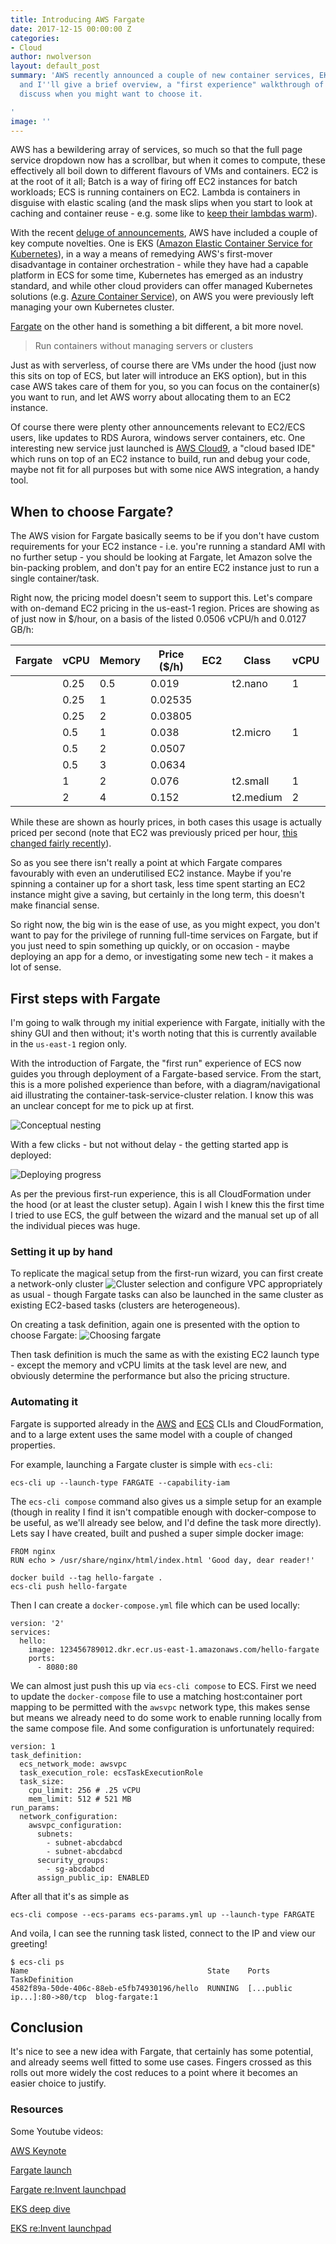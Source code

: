 ```yaml
---
title: Introducing AWS Fargate
date: 2017-12-15 00:00:00 Z
categories:
- Cloud
author: nwolverson
layout: default_post
summary: 'AWS recently announced a couple of new container services, EKS and Fargate,
  and I''ll give a brief overview, a "first experience" walkthrough of Fargate, and
  discuss when you might want to choose it.

'
image: ''
---
```


AWS has a bewildering array of services, so much so that the full page service dropdown now has a scrollbar,  but when it comes to compute, these effectively all boil down to different flavours of VMs and containers. EC2 is at the root of it all; Batch is a way of firing off EC2 instances for batch workloads; ECS is running containers on EC2. Lambda is containers in disguise with elastic scaling (and the mask slips when you start to look at caching and container reuse - e.g. some like to [keep their lambdas warm](https://serverless.com/blog/keep-your-lambdas-warm/)).

With the recent [deluge of announcements](https://www.youtube.com/watch?v=1IxDLeFQKPk), AWS have included a couple of key compute novelties. One is EKS ([Amazon Elastic Container Service for Kubernetes](https://aws.amazon.com/eks/features/)), in a way a means of remedying AWS's first-mover disadvantage in container orchestration - while they have had a capable platform in ECS for some time, Kubernetes has emerged as an industry standard, and while other cloud providers can offer managed Kubernetes solutions (e.g. [Azure Container Service](https://azure.microsoft.com/en-gb/services/container-service/)), on AWS you were previously left managing your own Kubernetes cluster.

[Fargate](https://aws.amazon.com/fargate/) on the other hand is something a bit different, a bit more novel.

> Run containers without managing servers or clusters

Just as with serverless, of course there are VMs under the hood (just now this sits on top of ECS, but later will introduce an EKS option), but in this case AWS takes care of them for you, so you can focus on the container(s) you want to run, and let AWS worry about allocating them to an EC2 instance.

Of course there were plenty other announcements relevant to EC2/ECS users, like updates to RDS Aurora, windows server containers, etc. One interesting new service just launched is [AWS Cloud9](https://aws.amazon.com/about-aws/whats-new/2017/11/introducing-aws-cloud9/), a "cloud based IDE" which runs  on top of an EC2 instance to build, run and debug your code, maybe not fit for all purposes but with some nice AWS integration, a handy tool.

## When to choose Fargate?

The AWS vision for Fargate basically seems to be if you don't have custom requirements for your EC2 instance - i.e. you're running a standard AMI with no further setup - you should be looking at Fargate, let Amazon solve the bin-packing problem, and don't pay for an entire EC2 instance just to run a single container/task.

Right now, the pricing model doesn't seem to support this. Let's compare with on-demand EC2 pricing in the us-east-1 region. Prices are showing as of just now in $/hour, on a basis of the listed 0.0506 vCPU/h and 0.0127 GB/h:

| Fargate | vCPU | Memory | Price ($/h) | EC2 | Class  | vCPU   | Memory   | Price ($/h)  |   |
|---|---|---|---|---|---|---|---|---|---|
|| 0.25 | 0.5 |0.019   |   | t2.nano | 1 | 0.5 | 0.0058 |
|| 0.25 | 1 |  0.02535 |   |   |   |   |   |   |
|| 0.25 | 2 | 0.03805  |   |   |   |   |   |   |
|| 0.5 | 1 | 0.038  |   | t2.micro | 1 | 1 | 0.0116 |
|| 0.5 | 2 | 0.0507  |   |   |   |   |   |   |
|| 0.5 | 3 |  0.0634 |   |   |   |   |   |   |
|| 1 | 2 |0.076 |  | t2.small | 1 | 2 | 0.023 |
|| 2 | 4 |0.152   |  | t2.medium | 2 | 4 | 0.0464 |


While these are shown as hourly prices, in both cases this usage is actually priced per second (note that EC2 was previously priced per hour, [this changed fairly recently](https://aws.amazon.com/blogs/aws/new-per-second-billing-for-ec2-instances-and-ebs-volumes/)).

So as you see there isn't really a point at which Fargate compares favourably with even an underutilised EC2 instance. Maybe if you're spinning a container up for a short task, less time spent starting an EC2 instance might give a saving, but certainly in the long term, this doesn't make financial sense.

So right now, the big win is the ease of use, as you might expect, you don't want to pay for the privilege of running full-time services on Fargate, but if you just need to spin something up quickly, or on occasion - maybe deploying an app for a demo, or investigating some new tech - it makes a lot of sense.

## First steps with Fargate

I'm going to walk through my initial experience with Fargate, initially with the shiny GUI and then without; it's worth noting that this is currently available in the `us-east-1` region only.

With the introduction of Fargate, the "first run" experience of ECS now guides you through deployment of a Fargate-based service. From the start, this is a more polished experience than before, with a diagram/navigational aid illustrating the container-task-service-cluster relation. I know this was an unclear concept for me to pick up at first.

![Conceptual nesting]({{site.baseurl}}/nwolverson/assets/fargate/get-started-diagram.png)

With a few clicks - but not without delay - the getting started app is deployed:

![Deploying progress]({{site.baseurl}}/nwolverson/assets/fargate/get-started-pending.gif)

As per the previous first-run experience, this is all CloudFormation under the hood (or at least the cluster setup). Again I wish I knew this the first time I tried to use ECS, the gulf between the wizard and the manual set up of all the individual pieces was huge.

### Setting it up by hand

To replicate the magical setup from the first-run wizard, you can first create a network-only cluster
![Cluster selection]({{site.baseurl}}/nwolverson/assets/fargate/cluster-type.png) and configure VPC appropriately as usual - though Fargate tasks can also be launched in the same cluster as existing EC2-based tasks (clusters are heterogeneous).

On creating a task definition, again one is presented with the option to choose Fargate:
![Choosing fargate]({{site.baseurl}}/nwolverson/assets/fargate/choose-fargate.png)

Then task definition is much the same as with the existing EC2 launch type - except the memory and vCPU limits at the task level are new, and obviously determine the performance but also the pricing structure.

### Automating it

Fargate is supported already in the [AWS](http://docs.aws.amazon.com/cli/latest/reference/ecs/create-service.html) and [ECS](http://docs.aws.amazon.com/AmazonECS/latest/developerguide/cmd-ecs-cli-compose.html) CLIs and CloudFormation, and to a large extent uses the same model with a couple of changed properties.

For example, launching a Fargate cluster is simple with `ecs-cli`:

~~~
ecs-cli up --launch-type FARGATE --capability-iam
~~~

The `ecs-cli compose` command also gives us a simple setup for an example (though in reality I find it isn't compatible enough with docker-compose to be useful, as we'll already see below, and I'd define the task more directly). Lets say I have created, built and pushed a super simple docker image:

~~~
FROM nginx
RUN echo > /usr/share/nginx/html/index.html 'Good day, dear reader!'
~~~

~~~
docker build --tag hello-fargate .
ecs-cli push hello-fargate
~~~

Then I can create a `docker-compose.yml` file which can be used locally:

~~~
version: '2'
services:
  hello:
    image: 123456789012.dkr.ecr.us-east-1.amazonaws.com/hello-fargate
    ports:
      - 8080:80
~~~

We can almost just push this up via `ecs-cli compose` to ECS. First we need to update the `docker-compose` file to use a matching host:container port mapping to be permitted with the `awsvpc` network type, this makes sense but means we already need to do some work to enable running locally from the same compose file. And some configuration is unfortunately required:

~~~
version: 1
task_definition:
  ecs_network_mode: awsvpc
  task_execution_role: ecsTaskExecutionRole
  task_size:
    cpu_limit: 256 # .25 vCPU
    mem_limit: 512 # 521 MB
run_params:
  network_configuration:
    awsvpc_configuration:
      subnets:
        - subnet-abcdabcd
        - subnet-abcdabcd
      security_groups:
        - sg-abcdabcd
      assign_public_ip: ENABLED
~~~

After all that it's as simple as

~~~
ecs-cli compose --ecs-params ecs-params.yml up --launch-type FARGATE
~~~

And voila, I can see the running task listed, connect to the IP and view our greeting!

~~~
$ ecs-cli ps
Name                                        State    Ports                         TaskDefinition
4582f89a-50de-406c-88eb-e5fb74930196/hello  RUNNING  [...public ip...]:80->80/tcp  blog-fargate:1
~~~

## Conclusion

It's nice to see a new idea with Fargate, that certainly has some potential, and already seems well fitted to some use cases. Fingers crossed as this rolls out more widely the cost reduces to a point where it becomes an easier choice to justify.

### Resources
Some Youtube videos:

[AWS Keynote](https://www.youtube.com/watch?v=1IxDLeFQKPk)

[Fargate launch](https://www.youtube.com/watch?v=0SceSgOTyrw)

[Fargate re:Invent launchpad](https://www.youtube.com/watch?v=y9mzpGAoOuE)

[EKS deep dive](https://www.youtube.com/watch?v=vrYLrx-a_Wg)

[EKS re:Invent launchpad](https://www.youtube.com/watch?v=EoC60KddIXE)